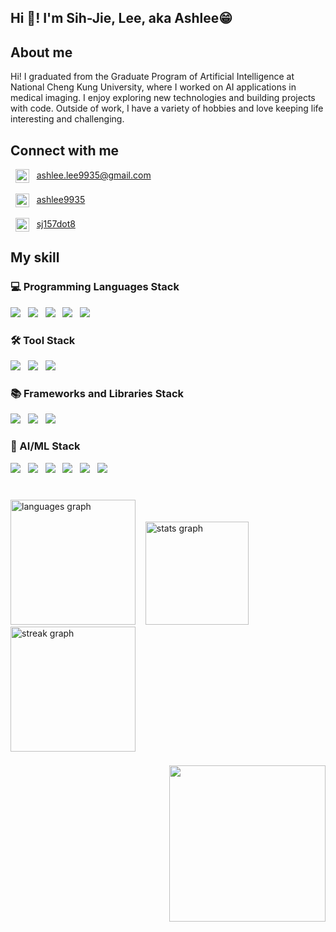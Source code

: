 <h2 align="left">Hi 👋! I'm Sih-Jie, Lee, aka Ashlee😁</h2>

###  
<!-- About me -->
<h2>About me</h2>
<p align="left">Hi! I graduated from the Graduate Program of Artificial Intelligence at National Cheng Kung University, where I worked on AI applications in medical imaging. I enjoy exploring new technologies and building projects with code. Outside of work, I have a variety of hobbies and love keeping life interesting and challenging.</p>

### 
<!-- Connect with me -->
<h2>Connect with me</h2>

<div align="left">  <!-- mail -->
  &nbsp;
  <img align="center" src="https://cdn-icons-png.flaticon.com/128/732/732200.png" alt="Ashlee's mail" height="22" />&nbsp;&nbsp;
  <a href="mailto:ashlee.lee9935@gmail.com" target="_blank">
    ashlee.lee9935@gmail.com
  </a>
</div><br>

<div align="left">  <!-- LinkedIn -->
  &nbsp;
  <img align="center" src="https://cdn-icons-png.flaticon.com/128/3536/3536505.png" alt="Ashlee's LinkedIn" height="22" />&nbsp;&nbsp; 
  <a href="https://www.linkedin.com/in/ashlee9935/" target="_blank">
    ashlee9935
  </a>
</div><br>

<div align="left">  <!-- Instagram -->
  &nbsp;
    <img align="center" src="https://raw.githubusercontent.com/rahuldkjain/github-profile-readme-generator/master/src/images/icons/Social/instagram.svg" alt="sj157dot8" height="22" />&nbsp;&nbsp;
  <a href="https://www.instagram.com/sj157dot8?igsh=MTk1eXkzbjF4OGx2cQ%3D%3D&utm_source=qr" target="_blank">
    sj157dot8
  </a>
</div>


###
<!-- My skill -->
<h2>My skill</h2>
<!-- <img src=""> &nbsp; -->

<!-- Programming Languages -->
<h3>💻 Programming Languages Stack</h3>  <!-- Python, C++, C, Java -->
<p>
<img src="https://img.shields.io/badge/Python-3776AB?style=for-the-badge&logo=python&logoColor=white"> &nbsp; 
  <img src="https://img.shields.io/badge/C%2B%2B-00599C?style=for-the-badge&logo=c%2B%2B&logoColor=white"> &nbsp; 
  <img src="https://img.shields.io/badge/C-00599C?style=for-the-badge&logo=c&logoColor=white"> &nbsp; 
  <img src="https://img.shields.io/badge/Java-ED8B00?style=for-the-badge&logo=openjdk&logoColor=white"> &nbsp; 
  <img src="https://img.shields.io/badge/MATLAB-0076A8?style=for-the-badge&logo=mathworks&logoColor=white"> &nbsp; 
</p>

<!-- Tool -->
<h3>🛠️ Tool Stack</h3>  <!-- eg. Visual Studio Code, Git, IntelliJ IDEA, Jupyter Notebook, Vim -->
<p>
  <img src="https://img.shields.io/badge/Git-F05032?style=for-the-badge&logo=git&logoColor=white"> &nbsp; 
  <img src="https://img.shields.io/badge/Visual_Studio-5C2D91?style=for-the-badge&logo=visual-studio&logoColor=white"> &nbsp; 
  <img src="https://img.shields.io/badge/Jupyter-F37626?style=for-the-badge&logo=jupyter&logoColor=white"> &nbsp; 
</p>

<!-- Frameworks and Libraries -->
<h3>📚 Frameworks and Libraries Stack</h3>  <!-- eg. React.js, Spring Boot, Django, TensorFlow, Pandas -->
<p>
  <img src="https://img.shields.io/badge/HTML-E34F26?style=for-the-badge&logo=html5&logoColor=white"> &nbsp;
  <img src="https://img.shields.io/badge/CSS-1572B6?style=for-the-badge&logo=css3&logoColor=white"> &nbsp;
  <img src="https://img.shields.io/badge/Django-092E20?style=for-the-badge&logo=django&logoColor=white"> &nbsp; 
</p>

<!-- Domain-Specific -->
<h3>🤖 AI/ML Stack</h3>  <!-- eg. PyTorch, Scikit-learn, OpenCV, NLTK, Hugging Face Transformers -->
<p>
  <img src="https://img.shields.io/badge/PyTorch-EE4C2C?style=for-the-badge&logo=pytorch&logoColor=white"> &nbsp; 
  <img src="https://img.shields.io/badge/TensorFlow-FF6F00?style=for-the-badge&logo=tensorflow&logoColor=white"> &nbsp; 
  <img src="https://img.shields.io/badge/Pandas-150458?style=for-the-badge&logo=pandas&logoColor=white"> &nbsp; 
  <img src="https://img.shields.io/badge/Seaborn-4C72B0?style=for-the-badge&logo=seaborn&logoColor=white"> &nbsp; 
  <img src="https://img.shields.io/badge/OpenCV-5C3EE8?style=for-the-badge&logo=opencv&logoColor=white"> &nbsp; 
  <img src="https://img.shields.io/badge/scikit--learn-F7931E?style=for-the-badge&logo=scikit-learn&logoColor=white"> &nbsp; 
</p>

<!-- Not learned yet
<!-- OS --
<h3>🖥️ OS Stack</h3>  <!-- eg. Linux (Ubuntu, CentOS), Windows, macOS --
<!-- Project Management --
<h3>📊 Project Management Stack</h3>  <!-- eg. Agile/Scrum, Jira, Trello, Confluence, Kanban --
<!-- Database and Data Management --
<h3>🗄️ Database and Data Management Stack</h3>  <!-- eg. MySQL, PostgreSQL, MongoDB, Redis, Apache Kafka --
<!-- Cloud and Deployment --
<h3>☁️ Cloud and Deployment Stack</h3>  <!-- eg. AWS (EC2, S3), Google Cloud Platform, Azure, Docker, Kubernetes --
<!-- DevOps and CI/CD --
<h3>🔄 DevOps and CI/CD Stack</h3>  <!-- eg. Jenkins, GitHub Actions, Ansible, Prometheus, ELK Stack --
<!-- Testing and Quality Assurance --
<h3>🧪 Testing and Quality Assurance Stack</h3>  <!-- eg. JUnit, Pytest, Selenium, Postman, SonarQube --
-->


###
<br clear="both">

<div align="left">
  <img src="https://github-readme-stats.vercel.app/api/top-langs?username=sihjie&locale=en&hide_title=false&layout=compact&card_width=320&langs_count=6&theme=ayu-mirage&hide_border=false" height="200" alt="languages graph" /> &nbsp;&nbsp;
  <img src="https://github-readme-stats.vercel.app/api?username=sihjie&hide_title=false&hide_rank=false&show_icons=true&include_all_commits=true&count_private=true&disable_animations=false&theme=ayu-mirage&locale=en&hide_border=false" height="165" alt="stats graph" />
</div>

<div align="left">
  <img src="https://streak-stats.demolab.com?user=sihjie&locale=en&mode=daily&theme=ayu-mirage&hide_border=false&border_radius=5" height="200" alt="streak graph"  />
</div>

###
<!-- Maltese typing -->
<img align="right" height="250" src="https://media3.giphy.com/media/v1.Y2lkPTc5MGI3NjExMXQzOTl3dzdodjh0aHkwajdhMjllb2Vjbm55ZndkOGY0cWhjenBtcSZlcD12MV9pbnRlcm5hbF9naWZfYnlfaWQmY3Q9cw/yVih5iDoA8XTaJLl54/giphy.gif"  />

###
